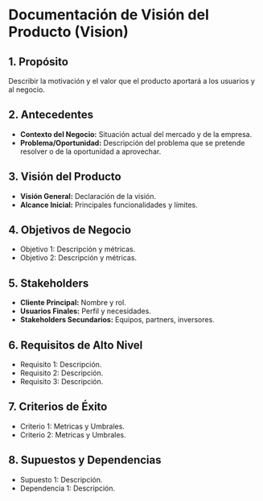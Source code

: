 # Documentación de Visión del Producto (Vision)

## 1. Propósito
Describir la motivación y el valor que el producto aportará a los usuarios y al negocio.

## 2. Antecedentes
- **Contexto del Negocio:** Situación actual del mercado y de la empresa.  
- **Problema/Oportunidad:** Descripción del problema que se pretende resolver o de la oportunidad a aprovechar.

## 3. Visión del Producto
- **Visión General:** Declaración de la visión.  
- **Alcance Inicial:** Principales funcionalidades y límites.

## 4. Objetivos de Negocio
- Objetivo 1: Descripción y métricas.  
- Objetivo 2: Descripción y métricas.  

## 5. Stakeholders
- **Cliente Principal:** Nombre y rol.  
- **Usuarios Finales:** Perfil y necesidades.  
- **Stakeholders Secundarios:** Equipos, partners, inversores.

## 6. Requisitos de Alto Nivel
- Requisito 1: Descripción.  
- Requisito 2: Descripción.  
- Requisito 3: Descripción.  

## 7. Criterios de Éxito
- Criterio 1: Metricas y Umbrales.  
- Criterio 2: Metricas y Umbrales.  

## 8. Supuestos y Dependencias
- Supuesto 1: Descripción.  
- Dependencia 1: Descripción.
